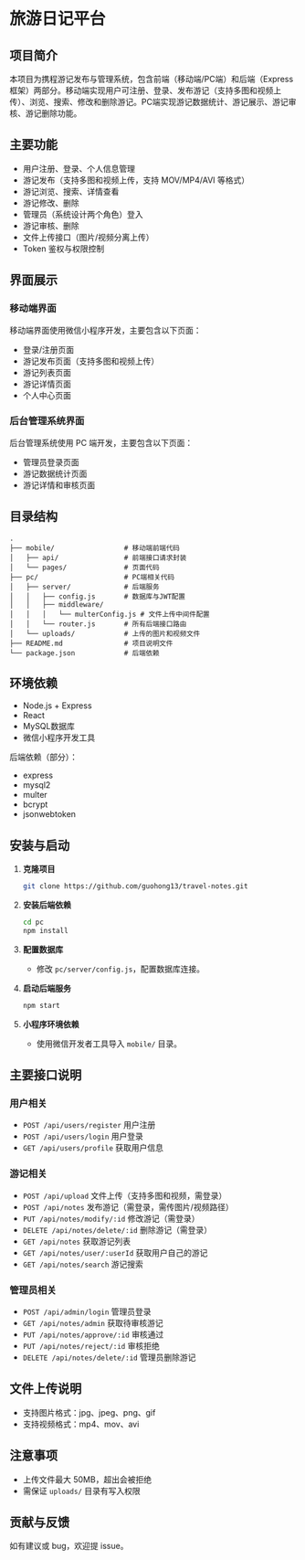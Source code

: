 # 旅游日记平台
## 项目简介

本项目为携程游记发布与管理系统，包含前端（移动端/PC端）和后端（Express框架）两部分。移动端实现用户可注册、登录、发布游记（支持多图和视频上传）、浏览、搜索、修改和删除游记。PC端实现游记数据统计、游记展示、游记审核、游记删除功能。

## 主要功能

- 用户注册、登录、个人信息管理
- 游记发布（支持多图和视频上传，支持 MOV/MP4/AVI 等格式）
- 游记浏览、搜索、详情查看
- 游记修改、删除
- 管理员（系统设计两个角色）登入
- 游记审核、删除
- 文件上传接口（图片/视频分离上传）
- Token 鉴权与权限控制

## 界面展示

### 移动端界面

移动端界面使用微信小程序开发，主要包含以下页面：

- 登录/注册页面
- 游记发布页面（支持多图和视频上传）
- 游记列表页面
- 游记详情页面
- 个人中心页面

### 后台管理系统界面

后台管理系统使用 PC 端开发，主要包含以下页面：

- 管理员登录页面
- 游记数据统计页面
- 游记详情和审核页面

## 目录结构

```
.
├── mobile/                 # 移动端前端代码
│   ├── api/                # 前端接口请求封装
│   └── pages/              # 页面代码
├── pc/                     # PC端相关代码
│   ├── server/             # 后端服务
│   │   ├── config.js       # 数据库与JWT配置
│   │   ├── middleware/
│   │   │   └── multerConfig.js # 文件上传中间件配置
│   │   └── router.js       # 所有后端接口路由
│   └── uploads/            # 上传的图片和视频文件
├── README.md               # 项目说明文件
└── package.json            # 后端依赖
```

## 环境依赖

- Node.js + Express
- React
- MySQL数据库
- 微信小程序开发工具

后端依赖（部分）：
- express
- mysql2
- multer
- bcrypt
- jsonwebtoken

## 安装与启动

1. **克隆项目**
   ```bash
   git clone https://github.com/guohong13/travel-notes.git
   ```

2. **安装后端依赖**
   ```bash
   cd pc
   npm install
   ```

3. **配置数据库**
   - 修改 `pc/server/config.js`，配置数据库连接。

4. **启动后端服务**
   ```bash
   npm start
   ```

5. **小程序环境依赖**
   - 使用微信开发者工具导入 `mobile/` 目录。

## 主要接口说明

### 用户相关

- `POST /api/users/register` 用户注册
- `POST /api/users/login` 用户登录
- `GET /api/users/profile` 获取用户信息

### 游记相关

- `POST /api/upload` 文件上传（支持多图和视频，需登录）
- `POST /api/notes` 发布游记（需登录，需传图片/视频路径）
- `PUT /api/notes/modify/:id` 修改游记（需登录）
- `DELETE /api/notes/delete/:id` 删除游记（需登录）
- `GET /api/notes` 获取游记列表
- `GET /api/notes/user/:userId` 获取用户自己的游记
- `GET /api/notes/search` 游记搜索

### 管理员相关

- `POST /api/admin/login` 管理员登录
- `GET /api/notes/admin` 获取待审核游记
- `PUT /api/notes/approve/:id` 审核通过
- `PUT /api/notes/reject/:id` 审核拒绝
- `DELETE /api/notes/delete/:id` 管理员删除游记

## 文件上传说明

- 支持图片格式：jpg、jpeg、png、gif
- 支持视频格式：mp4、mov、avi

## 注意事项

- 上传文件最大 50MB，超出会被拒绝
- 需保证 `uploads/` 目录有写入权限

## 贡献与反馈

如有建议或 bug，欢迎提 issue。

